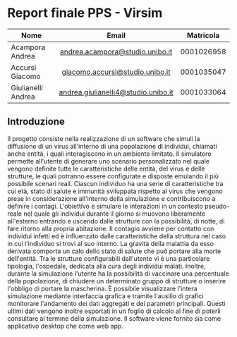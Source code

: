  

# Report finale PPS - Virsim



| Nome               |                Email                | Matricola  |
| ------------------ | :---------------------------------: | ---------- |
| Acampora Andrea    |   andrea.acampora@studio.unibo.it   | 0001026958 |
| Accursi Giacomo    |   giacomo.accursi@studio.unibo.it   | 0001035047 |
| Giulianelli Andrea | andrea.giulianelli4@studio.unibo.it | 0001033064 |



## Introduzione

Il progetto consiste nella realizzazione di un software che simuli la diffusione di un virus all'interno di una popolazione di individui, chiamati anche entità, i quali interagiscono in un ambiente limitato. 
Il simulatore permette all'utente di generare uno scenario personalizzato nel quale vengono definite tutte le caratteristiche delle entità, del virus e delle strutture, le quali potranno essere configurate e disposte emulando il più possibile scenari reali. 
Ciascun individuo ha una serie di caratteristiche tra cui età, stato di salute e immunità sviluppata rispetto al virus che vengono prese in considerazione all'interno della simulazione e contribuiscono a definire i contagi. 
L'obiettivo è simulare le interazioni in un contesto pseudo-reale nel quale gli individui durante il giorno si muovono liberamente all'esterno entrando e uscendo dalle strutture con la possibilità, di notte, di fare ritorno alla propria abitazione. 
Il contagio avviene per contatto con individui infetti ed è influenzato dalle caratteristiche della struttura nel caso in cui l'individuo si trovi al suo interno. La gravità della malattia da esso derivata comporta un calo dello stato di salute che può portare alla morte dell'entità. 
Tra le strutture configurabili dall'utente vi è una particolare tipologia, l'ospedale, dedicata alla cura degli individui malati. Inoltre, durante la simulazione l'utente ha la possibilità di vaccinare una percentuale della popolazione, di chiudere un determinato gruppo di strutture o inserire l'obbligo di portare la mascherina. 
È possibile visualizzare l'intera simulazione mediante interfaccia grafica e tramite l'ausilio di grafici monitorare l'andamento dei dati aggregati e dei parametri principali. Questi ultimi dati vengono inoltre esportati in un foglio di calcolo al fine di poterli consultare al termine della simulazione. 
Il software viene fornito sia come applicativo desktop che come web app.
<div style="page-break-after: always;"></div>
